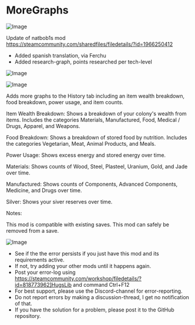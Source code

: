# MoreGraphs

![Image](https://i.imgur.com/buuPQel.png)

Update of natbob1s mod
https://steamcommunity.com/sharedfiles/filedetails/?id=1966250412

- Added spanish translation, via Ferchu
- Added research-graph, points researched per tech-level

![Image](https://i.imgur.com/pufA0kM.png)

	
![Image](https://i.imgur.com/Z4GOv8H.png)

Adds more graphs to the History tab including an item wealth breakdown, food breakdown, power usage, and item counts.

Item Wealth Breakdown:
Shows a breakdown of your colony's wealth from items. Includes the categories Materials, Manufactured, Food, Medical / Drugs, Apparel, and Weapons. 

Food Breakdown:
Shows a breakdown of stored food by nutrition.  Includes the categories Vegetarian, Meat, Animal Products, and Meals.

Power Usage:
Shows excess energy and stored energy over time.

Materials:
Shows counts of Wood, Steel, Plasteel, Uranium, Gold, and Jade over time.

Manufactured:
Shows counts of Components, Advanced Components, Medicine, and Drugs over time.

Silver:
Shows your siver reserves over time.

Notes:

This mod is compatible with existing saves.
This mod can safely be removed from a save.

![Image](https://i.imgur.com/PwoNOj4.png)



-  See if the the error persists if you just have this mod and its requirements active.
-  If not, try adding your other mods until it happens again.
-  Post your error-log using https://steamcommunity.com/workshop/filedetails/?id=818773962]HugsLib and command Ctrl+F12
-  For best support, please use the Discord-channel for error-reporting.
-  Do not report errors by making a discussion-thread, I get no notification of that.
-  If you have the solution for a problem, please post it to the GitHub repository.



